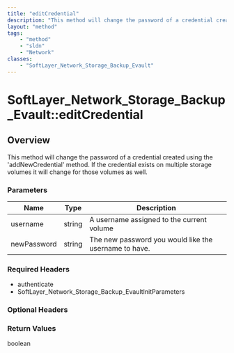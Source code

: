 ```yaml
---
title: "editCredential"
description: "This method will change the password of a credential created using the 'addNewCredential' method. If the credential exis... "
layout: "method"
tags:
    - "method"
    - "sldn"
    - "Network"
classes:
    - "SoftLayer_Network_Storage_Backup_Evault"
---
```

# SoftLayer_Network_Storage_Backup_Evault::editCredential
## Overview 
This method will change the password of a credential created using the 'addNewCredential' method. If the credential exists on multiple storage volumes it will change for those volumes as well. 

### Parameters 
|Name | Type | Description |
| --- | --- | --- |
|username| string| A username assigned to the current volume|
|newPassword| string| The new password you would like the username to have.|


### Required Headers
* authenticate
* SoftLayer_Network_Storage_Backup_EvaultInitParameters

### Optional Headers

### Return Values
boolean
